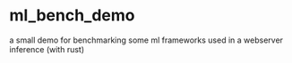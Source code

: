 # ml_bench_demo
a small demo for benchmarking some ml frameworks  used in a webserver inference (with rust)
